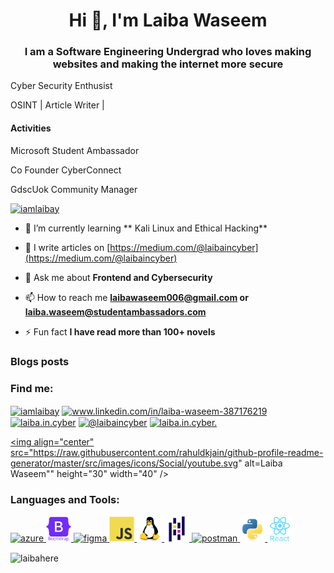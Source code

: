 <h1 align="center">Hi 👋, I'm Laiba Waseem</h1>
<h3 align="center">I am a Software Engineering  Undergrad who loves making websites and making the internet more secure </h3> 
<p> Cyber Security Enthusist</p>
<p>OSINT | Article Writer |   </p>
 <h4>Activities</h4>
 <p></p>Microsoft Student Ambassador <p>
 <p> Co Founder CyberConnect<p>
 <p> GdscUok Community Manager <p>

<p align="left"> <a href="https://twitter.com/iamlaibay" target="blank"><img src="https://img.shields.io/twitter/follow/iamlaibay?logo=twitter&style=for-the-badge" alt="iamlaibay" /></a> </p>

- 🌱 I’m currently learning ** Kali Linux and Ethical Hacking**

- 📝 I  write articles on [https://medium.com/@laibaincyber](https://medium.com/@laibaincyber)

- 💬 Ask me about **Frontend and Cybersecurity**

- 📫 How to reach me **laibawaseem006@gmail.com or laiba.waseem@studentambassadors.com**

- ⚡ Fun fact **I have read more than 100+ novels**

### Blogs posts
<!-- BLOG-POST-LIST:START -->
<!-- BLOG-POST-LIST:END -->

<h3 align="left">Find me:</h3>
<p align="left">
<a href="https://twitter.com/iamlaibay" target="blank"><img align="center" src="https://raw.githubusercontent.com/rahuldkjain/github-profile-readme-generator/master/src/images/icons/Social/twitter.svg" alt="iamlaibay" height="30" width="40" /></a>
<a href="https://linkedin.com/in/laiba-waseem-387176219" target="blank"><img align="center" src="https://raw.githubusercontent.com/rahuldkjain/github-profile-readme-generator/master/src/images/icons/Social/linked-in-alt.svg" alt="www.linkedin.com/in/laiba-waseem-387176219" height="30" width="40" /></a>
<a href="https://instagram.com/laiba.in.cyber" target="blank"><img align="center" src="https://raw.githubusercontent.com/rahuldkjain/github-profile-readme-generator/master/src/images/icons/Social/instagram.svg" alt="laiba.in.cyber" height="30" width="40" /></a>
<a href="https://medium.com/@laibaincyber" target="blank"><img align="center" src="https://raw.githubusercontent.com/rahuldkjain/github-profile-readme-generator/master/src/images/icons/Social/medium.svg" alt="@laibaincyber" height="30" width="40" /></a>
<a href="https://www.youtube.com/c/laiba.in.cyber." target="blank"><img align="center" src="https://raw.githubusercontent.com/rahuldkjain/github-profile-readme-generator/master/src/images/icons/Social/youtube.svg" alt="laiba.in.cyber." height="30" width="40" /></a>
</p>

<a href="https://mvp.microsoft.com/en-US/studentambassadors/profile/024c2994-e098-499d-8552-95068c95eb51" target="blank"><img align="center" src="https://raw.githubusercontent.com/rahuldkjain/github-profile-readme-generator/master/src/images/icons/Social/youtube.svg" alt=Laiba Waseem"" height="30" width="40" /></a>
</p>


<h3 align="left">Languages and Tools:</h3>
<p align="left"> <a href="https://azure.microsoft.com/en-in/" target="_blank" rel="noreferrer"> <img src="https://www.vectorlogo.zone/logos/microsoft_azure/microsoft_azure-icon.svg" alt="azure" width="40" height="40"/> </a> <a href="https://getbootstrap.com" target="_blank" rel="noreferrer"> <img src="https://raw.githubusercontent.com/devicons/devicon/master/icons/bootstrap/bootstrap-plain-wordmark.svg" alt="bootstrap" width="40" height="40"/> </a> <a href="https://www.figma.com/" target="_blank" rel="noreferrer"> <img src="https://www.vectorlogo.zone/logos/figma/figma-icon.svg" alt="figma" width="40" height="40"/> </a> <a href="https://developer.mozilla.org/en-US/docs/Web/JavaScript" target="_blank" rel="noreferrer"> <img src="https://raw.githubusercontent.com/devicons/devicon/master/icons/javascript/javascript-original.svg" alt="javascript" width="40" height="40"/> </a> <a href="https://www.linux.org/" target="_blank" rel="noreferrer"> <img src="https://raw.githubusercontent.com/devicons/devicon/master/icons/linux/linux-original.svg" alt="linux" width="40" height="40"/> </a> <a href="https://pandas.pydata.org/" target="_blank" rel="noreferrer"> <img src="https://raw.githubusercontent.com/devicons/devicon/2ae2a900d2f041da66e950e4d48052658d850630/icons/pandas/pandas-original.svg" alt="pandas" width="40" height="40"/> </a> <a href="https://postman.com" target="_blank" rel="noreferrer"> <img src="https://www.vectorlogo.zone/logos/getpostman/getpostman-icon.svg" alt="postman" width="40" height="40"/> </a> <a href="https://www.python.org" target="_blank" rel="noreferrer"> <img src="https://raw.githubusercontent.com/devicons/devicon/master/icons/python/python-original.svg" alt="python" width="40" height="40"/> </a> <a href="https://reactjs.org/" target="_blank" rel="noreferrer"> <img src="https://raw.githubusercontent.com/devicons/devicon/master/icons/react/react-original-wordmark.svg" alt="react" width="40" height="40"/> </a> </p>

<p><img align="center" src="https://github-readme-stats.vercel.app/api/top-langs?username=laibahere&show_icons=true&locale=en&layout=compact" alt="laibahere" /></p>
